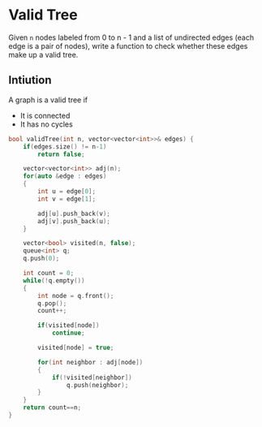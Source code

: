 # Valid Tree

Given `n` nodes labeled from 0 to n - 1 and a list of undirected edges (each edge is a pair of nodes), write a function to check whether these edges make up a valid tree.

## Intiution 

A graph is a valid tree if
- It is connected
- It has no cycles

```cpp
bool validTree(int n, vector<vector<int>>& edges) {
    if(edges.size() != n-1)
        return false;

    vector<vector<int>> adj(n);
    for(auto &edge : edges)
    {
        int u = edge[0];
        int v = edge[1];

        adj[u].push_back(v);
        adj[v].push_back(u);
    }

    vector<bool> visited(n, false);
    queue<int> q;
    q.push(0);

    int count = 0;
    while(!q.empty())
    {
        int node = q.front();
        q.pop();
        count++;

        if(visited[node])
            continue;

        visited[node] = true;

        for(int neighbor : adj[node])
        {
            if(!visited[neighbor])
                q.push(neighbor);
        }
    }
    return count==n;
}
```